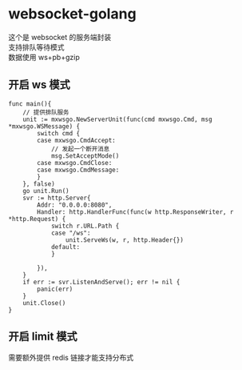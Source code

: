 # websocket-golang

这个是 websocket 的服务端封装  
支持排队等待模式  
数据使用 ws+pb+gzip

## 开启 ws 模式

```
func main(){
    // 提供排队服务
	unit := mxwsgo.NewServerUnit(func(cmd mxwsgo.Cmd, msg *mxwsgo.WSMessage) {
		switch cmd {
		case mxwsgo.CmdAccept:
			// 发起一个断开消息
			msg.SetAcceptMode()
		case mxwsgo.CmdClose:
		case mxwsgo.CmdMessage:
		}
	}, false)
	go unit.Run()
	svr := http.Server{
		Addr: "0.0.0.0:8080",
		Handler: http.HandlerFunc(func(w http.ResponseWriter, r *http.Request) {
			switch r.URL.Path {
			case "/ws":
				unit.ServeWs(w, r, http.Header{})
			default:
			}

		}),
	}
	if err := svr.ListenAndServe(); err != nil {
		panic(err)
	}
	unit.Close()
}
```

## 开启 limit 模式

需要额外提供 redis 链接才能支持分布式

